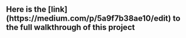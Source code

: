 <h2>Here is the [link](https://medium.com/p/5a9f7b38ae10/edit) to the full walkthrough of this project<h2>
